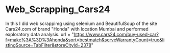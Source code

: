 # Web_Scrapping_Cars24
In this I did web scrappimg using selenium and BeautifulSoup of the site Cars24.com of brand "Honda" with location Mumbai and performed exploratory data analysis.
url = "https://www.cars24.com/buy-used-car?f=make%3A%3D%3Ahonda&sort=bestmatch&serveWarrantyCount=true&listingSource=TabFilter&storeCityId=2378"
